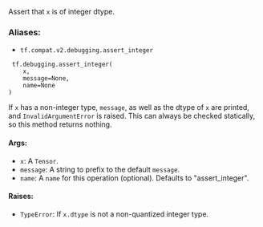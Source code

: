 Assert that `x` is of integer dtype.
### Aliases:
- `tf.compat.v2.debugging.assert_integer`

```
 tf.debugging.assert_integer(
    x,
    message=None,
    name=None
)
```
If `x` has a non-integer type, `message`, as well as the dtype of `x` are printed, and `InvalidArgumentError` is raised.
This can always be checked statically, so this method returns nothing.
#### Args:
- `x`: A `Tensor`.
- `message`: A string to prefix to the default `message`.
- `name`: A `name` for this operation (optional). Defaults to "assert_integer".
#### Raises:
- `TypeError`: If `x.dtype` is not a non-quantized integer type.
